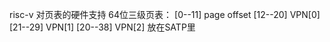 risc-v 对页表的硬件支持
64位三级页表：
\[0--11\] page offset
\[12--20\] VPN[0]
\[21--29\] VPN[1]
\[20--38\] VPN[2]
放在SATP里
